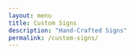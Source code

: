 ```yaml
---
layout: menu
title: Custom Signs
description: "Hand-Crafted Signs"
permalink: /custom-signs/
---
```

